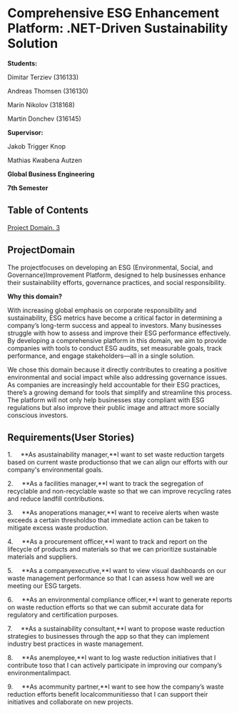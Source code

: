 # Comprehensive ESG Enhancement Platform: .NET-Driven Sustainability Solution

**Students:**

Dimitar Terziev (316133)

Andreas Thomsen (316130)

Marin Nikolov (318168)

Martin Donchev (316145)

**Supervisor:**

Jakob Trigger Knop

Mathias Kwabena Autzen

**Global Business Engineering**

**7th Semester**

## Table of Contents

[Project Domain. 3](#_Toc177717907)

## ProjectDomain

The projectfocuses on developing an ESG (Environmental, Social, and Governance)Improvement Platform, designed to help businesses enhance their sustainability efforts, governance practices, and social responsibility.

**Why this domain?**

With increasing global emphasis on corporate responsibility and sustainability, ESG metrics have become a critical factor in determining a company’s long-term success and appeal to investors. Many businesses struggle with how to assess and improve their ESG performance effectively. By developing a comprehensive platform in this domain, we aim to provide companies with tools to conduct ESG audits, set measurable goals, track performance, and engage stakeholders—all in a single solution.

We chose this domain because it directly contributes to creating a positive environmental and social impact while also addressing governance issues. As companies are increasingly held accountable for their ESG practices, there’s a growing demand for tools that simplify and streamline this process. The platform will not only help businesses stay compliant with ESG regulations but also improve their public image and attract more socially conscious investors.

## Requirements(User Stories)

1.     **As asustainability manager,**I want to set waste reduction targets based on current waste productionso that we can align our efforts with our company's environmental goals.

2.     **As a facilities manager,**I want to track the segregation of recyclable and non-recyclable waste so that we can improve recycling rates and reduce landfill contributions.

3.     **As anoperations manager,**I want to receive alerts when waste exceeds a certain thresholdso that immediate action can be taken to mitigate excess waste production.

4.     **As a procurement officer,**I want to track and report on the lifecycle of products and materials so that we can prioritize sustainable materials and suppliers.

5.     **As a companyexecutive,**I want to view visual dashboards on our waste management performance so that I can assess how well we are meeting our ESG targets.

6.     **As an environmental compliance officer,**I want to generate reports on waste reduction efforts so that we can submit accurate data for regulatory and certification purposes.

7.     **As a sustainability consultant,**I want to propose waste reduction strategies to businesses through the app so that they can implement industry best practices in waste management.

8.     **As anemployee,**I want to log waste reduction initiatives that I contribute toso that I can actively participate in improving our company’s environmentalimpact.

9.     **As acommunity partner,**I want to see how the company’s waste reduction efforts benefit localcommunitiesso that I can support their initiatives and collaborate on new projects.
